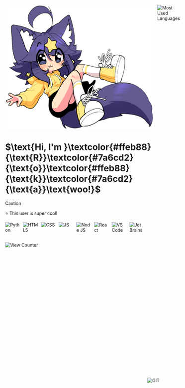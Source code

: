 <div style="display: flex; gap: 10px; align-items: flex-start;" >
  <img src="https://raw.githubusercontent.com/Rokawoo/Rokawoo/main/SuperiorMari.png" alt="Rokawoo" height="400" title="Awoo!"/>
  <img src="https://github-readme-stats.vercel.app/api/top-langs/?username=Rokawoo&layout=compact&theme=vision-friendly-dark" alt="Most Used Languages" title="Lang Stats"/>
</div>
<h1>$\text{Hi, I'm }\textcolor{#ffeb88}{\text{R}}\textcolor{#7a6cd2}{\text{o}}\textcolor{#ffeb88}{\text{k}}\textcolor{#7a6cd2}{\text{a}}\text{woo!}$</h1>

> [!CAUTION]
> ⭐ This user is super cool!


<div style="display: flex; gap: 10px;">
  <img src="https://github.com/Rokawoo/Rokawoo/assets/129356996/124ab7f9-795d-4327-89cd-56969871d21a" alt="Python" title="Python" width="100" />
  <img src="https://github.com/Rokawoo/Rokawoo/assets/129356996/9ac8f5bb-b6b3-472e-b69c-85f8cf0828e3" alt="HTML5" title="HTML5" width="100" />
  <img src="https://github.com/Rokawoo/Rokawoo/assets/129356996/749c7e1e-3736-44d1-bef3-ecf30da77539" alt="CSS" title="CSS" width="100" />
  <img src="https://github.com/Rokawoo/Rokawoo/assets/129356996/c950ec1a-643d-4760-b91d-b1d19c7c232e" alt="JS" title="JS" width="100" />
  <img src="https://github.com/Rokawoo/Rokawoo/assets/129356996/2e7c2274-56ef-49a5-a005-d5f579a32834" alt="Node JS" title="Node JS" width="100" />
  <img src="https://github.com/Rokawoo/Rokawoo/assets/129356996/3fb5ce54-d12a-46a7-bdbe-4c29ab9455e0" alt="React" title="React" width="100" />
  <img src="https://github.com/Rokawoo/Rokawoo/assets/129356996/f1d4d345-309b-4a64-8afd-c12b4fe79956" alt="VS Code" title="VS Code" width="100" />
  <img src="https://github.com/Rokawoo/Rokawoo/assets/129356996/72bc8ee2-6aaf-4a34-ab9e-ea0ca06d1762" alt="Jet Brains" title="Jet Brains" width="100" />
  <img src="https://github.com/Rokawoo/Rokawoo/assets/129356996/c108846d-60f2-4313-b8ca-7f72501b57602" alt="GIT" title="GIT" width="100" style="position: relative; top: 500px;"/>
</div>

<br>

![View Counter](https://komarev.com/ghpvc/?username=Rokawoo&style=flat-square&color=6568cc)

